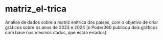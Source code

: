 # matriz_el-trica
Análise de dados sobre a matriz elétrica dos países, com o objetivo de criar gráficos sobre os anos de 2023 e 2024 (o Poder360 publicou dois gráficos com base nos mesmos dados, que estão errados).
